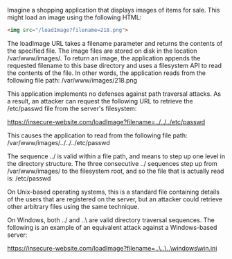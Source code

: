 
Imagine a shopping application that displays images of items for sale. This might load an image using the following HTML:

```html
<img src="/loadImage?filename=218.png">
```


The loadImage URL takes a filename parameter and returns the contents of the specified file. The image files are stored on disk in the location /var/www/images/. To return an image, the application appends the requested filename to this base directory and uses a filesystem API to read the contents of the file. In other words, the application reads from the following file path:
/var/www/images/218.png

This application implements no defenses against path traversal attacks. As a result, an attacker can request the following URL to retrieve the /etc/passwd file from the server's filesystem:

https://insecure-website.com/loadImage?filename=../../../etc/passwd

This causes the application to read from the following file path:
/var/www/images/../../../etc/passwd

The sequence ../ is valid within a file path, and means to step up one level in the directory structure. The three consecutive ../ sequences step up from /var/www/images/ to the filesystem root, and so the file that is actually read is:
/etc/passwd

On Unix-based operating systems, this is a standard file containing details of the users that are registered on the server, but an attacker could retrieve other arbitrary files using the same technique.

On Windows, both ../ and ..\ are valid directory traversal sequences. The following is an example of an equivalent attack against a Windows-based server:

https://insecure-website.com/loadImage?filename=..\..\..\windows\win.ini 